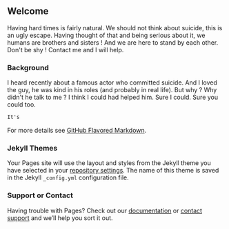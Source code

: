 ## Welcome

Having hard times is fairly natural. We should not think about suicide, this is an ugly escape. Having thought of that and being serious about it, we humans are brothers and sisters ! And we are here to stand by each other.
Don't be shy ! Contact me and I will help.

### Background

I heard recently about a famous actor who committed suicide. And I loved the guy, he was kind in his roles (and probably in real life). But why ? Why didn't he talk to me ? I think I could had helped him. Sure I could. Sure you could too.

```markdown
It's 
```

For more details see [GitHub Flavored Markdown](https://guides.github.com/features/mastering-markdown/).

### Jekyll Themes

Your Pages site will use the layout and styles from the Jekyll theme you have selected in your [repository settings](https://github.com/beforesuicide/beforesuicide.github.io/settings). The name of this theme is saved in the Jekyll `_config.yml` configuration file.

### Support or Contact

Having trouble with Pages? Check out our [documentation](https://help.github.com/categories/github-pages-basics/) or [contact support](https://github.com/contact) and we’ll help you sort it out.
